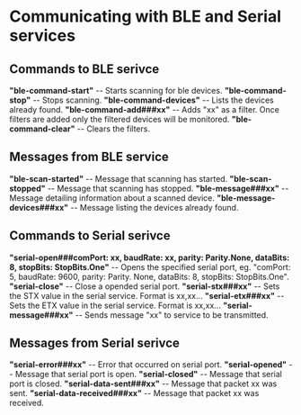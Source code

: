 # Communicating with BLE and Serial services

## Commands to BLE serivce

**"ble-command-start"** -- Starts scanning for ble devices.
**"ble-command-stop"** -- Stops scanning.
**"ble-command-devices"** -- Lists the devices already found.
**"ble-command-add###xx"** -- Adds "xx" as a filter. Once filters are added only the filtered devices will be monitored.
**"ble-command-clear"** -- Clears the filters.

## Messages from BLE service

**"ble-scan-started"** -- Message that scanning has started.
**"ble-scan-stopped"** -- Message that scanning has stopped.
**"ble-message###xx"** -- Message detailing information about a scanned device.
**"ble-message-devices###xx"** -- Message listing the devices already found.

## Commands to Serial serivce

**"serial-open###comPort: xx, baudRate: xx, parity: Parity.None, dataBits: 8, stopBits: StopBits.One"** -- Opens the specified serial port, eg. "comPort: 5, baudRate: 9600,
                                                                                                       parity: Parity.  None, dataBits: 8, stopBits: StopBits.One".
**"serial-close"** -- Close a opended serial port.
**"serial-stx###xx"** -- Sets the STX value in the serial service. Format is xx,xx...
**"serial-etx###xx"** -- Sets the ETX value in the serial service. Format is xx,xx...
**"serial-message###xx"** -- Sends message "xx" to service to be transmitted.

## Messages from Serial serivce

**"serial-error###xx"** -- Error that occurred on serial port.
**"serial-opened"** -- Message that serial port is open.
**"serial-closed"** -- Message that serial port is closed.
**"serial-data-sent###xx"** -- Message that packet xx was sent.
**"serial-data-received###xx"** -- Message that packet xx was received.